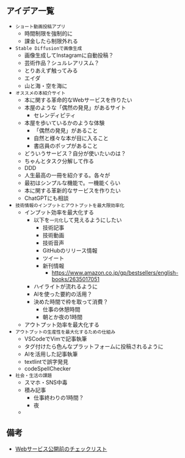 ## アイデア一覧

- `ショート動画投稿アプリ`
  - 時間制限を強制的に
  - 課金したら制限外れる
- `Stable Diffusionで画像生成`
  - 画像生成してInstagramに自動投稿？
  - 芸術作品？シュルレアリスム？
  - とりあえず触ってみる
  - エイダ
  - 山と海・空を海に
- `オススメの本紹介サイト`
  - 本に関する革命的なWebサービスを作りたい
  - 本屋のような「偶然の発見」があるサイト
    - セレンディピティ
  - 本屋を歩いているかのような体験
    - 「偶然の発見」があること
    - 自然と様々な本が目に入ること
    - 書店員のポップがあること
  - どういうサービス？自分が使いたいのは？
  - ちゃんとタスク分解して作る
  - DDD
  - 人生最高の一冊を紹介する。各々が
  - 最初はシンプルな機能で。一機能くらい
  - 本に関する革新的なサービスを作りたい
  - ChatGPTにも相談
- `技術情報のインプットとアウトプットを最大限効率化`
  - インプット効率を最大化する
    - 以下を`一元化`して見えるようにしたい
      - 技術記事
      - 技術動画
      - 技術音声
      - GitHubのリリース情報
      - ツイート
      - 新刊情報
        - https://www.amazon.co.jp/gp/bestsellers/english-books/2635017051
    - ハイライトが流れるように
    - AIを使った要約の活用？
    - 決めた時間で枠を取って消費？
      - 仕事の休憩時間
      - 朝とか夜の1時間
  - アウトプット効率を最大化する
- `アウトプットの生産性を最大化するための仕組み`
  - VSCodeでVimで記事執筆
  - タグ付けたら色んなプラットフォームに投稿されるように
  - AIを活用した記事執筆
  - textlintで誤字発見
  - codeSpellChecker
- `社会・生活の課題`
  - スマホ・SNS中毒
  - 積み記事
    - 仕事終わりの1時間？
    - 夜
  - 

## 備考

- [Webサービス公開前のチェックリスト](https://zenn.dev/catnose99/articles/547cbf57e5ad28)
